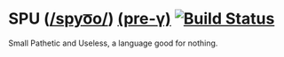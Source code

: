 SPU ([/spyo͞o/][1]) [(pre-γ)][2] [![Build Status](https://secure.travis-ci.org/JanHenryNystrom/spu.png)](http://travis-ci.org/JanHenryNystrom/spu)
===

Small Pathetic and Useless, a language good for nothing.

[1]: http://ssl.gstatic.com/dictionary/static/sounds/de/0/spew.mp3
     "Listen to the pronunciation"
[2]: http://en.wikipedia.org/wiki/Software_release_life_cycle
       "Software release life cycle"
